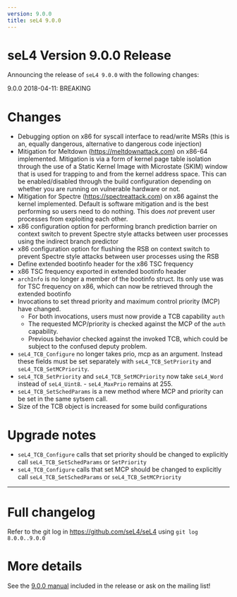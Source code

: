 ```yaml
---
version: 9.0.0
title: seL4 9.0.0
---
```


# seL4 Version 9.0.0 Release
 Announcing the release of `seL4 9.0.0` with the following changes:

9.0.0 2018-04-11: BREAKING

# Changes
 * Debugging option on x86 for syscall interface to read/write MSRs (this is an, equally dangerous, alternative to
   dangerous code injection)
 * Mitigation for Meltdown (https://meltdownattack.com) on x86-64 implemented. Mitigation is via a form of kernel
   page table isolation through the use of a Static Kernel Image with Microstate (SKIM) window that is used for
   trapping to and from the kernel address space. This can be enabled/disabled through the build configuration
   depending on whether you are running on vulnerable hardware or not.
 * Mitigation for Spectre (https://spectreattack.com) on x86 against the kernel implemented. Default is software
   mitigation and is the best performing so users need to do nothing. This does *not* prevent user processes from
   exploiting each other.
 * x86 configuration option for performing branch prediction barrier on context switch to prevent Spectre style
   attacks between user processes using the indirect branch predictor
 * x86 configuration option for flushing the RSB on context switch to prevent Spectre style attacks between user
   processes using the RSB
 * Define extended bootinfo header for the x86 TSC frequency
 * x86 TSC frequency exported in extended bootinfo header
 * `archInfo` is no longer a member of the bootinfo struct. Its only use was for TSC frequency on x86, which
   can now be retrieved through the extended bootinfo
 * Invocations to set thread priority and maximum control priority (MCP) have changed.
     - For both invocations, users must now provide a TCB capability `auth`
     - The requested MCP/priority is checked against the MCP of the `auth` capability.
     - Previous behavior checked against the invoked TCB, which could be subject to the confused deputy
       problem.
 * `seL4_TCB_Configure` no longer takes prio, mcp as an argument. Instead these fields must be set separately
   with `seL4_TCB_SetPriority` and `seL4_TCB_SetMCPriority`.
 * `seL4_TCB_SetPriority` and `seL4_TCB_SetMCPriority` now take `seL4_Word` instead of `seL4_Uint8`.
       - `seL4_MaxPrio` remains at 255.
 * `seL4_TCB_SetSchedParams` is a new method where MCP and priority can be set in the same sytsem call.
 * Size of the TCB object is increased for some build configurations

# Upgrade notes
 * `seL4_TCB_Configure` calls that set priority should be changed to explicitly call `seL4_TCB_SetSchedParams`
   or `SetPriority`
 * `seL4_TCB_Configure` calls that set MCP should be changed to explicitly call `seL4_TCB_SetSchedParams`
   or `seL4_TCB_SetMCPriority`

---


# Full changelog
 Refer to the git log in
<https://github.com/seL4/seL4> using `git log 8.0.0..9.0.0`

# More details
 See the
[9.0.0 manual](http://sel4.systems/Info/Docs/seL4-manual-9.0.0.pdf) included in the release or ask on the mailing list!
